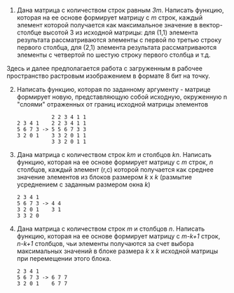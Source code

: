 1. Дана матрица с количеством строк равным *3m*. Написать функцию, которая на ее основе формирует матрицу c *m* строк,
 каждый элемент которой получается как максимальное значение в вектор-столбце высотой 3 из исходной матрицы:
 для (1,1) элемента результата рассматриваются элементы с первой по третью строку первого столбца, 
 для (2,1) элемента результата рассматриваются элементы с четвертой по шестую строку первого столбца и т.д.
 
 Здесь и далее предполагается работа с загруженным в рабочее пространство растровым изображением в формате 8 бит на точку.
 
 2. Написать функцию, которая по заданному аргументу - матрице формирует новую, представляющую собой исходную, окруженную n "слоями" отраженных от границ исходной матрицы элементов

                   2 2 3 4 1 1
        2 3 4 1    2 2 3 4 1 1
        5 6 7 3 -> 5 5 6 7 3 3 
        3 2 0 1    3 3 2 0 1 1  
                   3 3 2 0 1 1
 
 3. Дана матрица с количеством строк *km* и столбцов *kn*. Написать функцию,  которая на ее основе формирует матрицу c *m* строк, *n* столбцов, каждый элемент (r,c) которой получается как среднее значение элементов из блоков размером *k* х *k* (размытие усреднением с заданным размером окна *k*)

        2 3 4 1  
        5 6 7 3 -> 4 4 
        3 2 0 1    3 1
        3 3 2 0                     
 
 4. Дана матрица с количеством строк *m* и столбцов *n*. Написать функцию,  которая на ее основе формирует матрицу c *m-k+1* строк, *n-k+1* столбцов, чьи элементы получаются за счет выбора максимальных значений в блоке размера *k* х *k* исходной матрицы при перемещении этого блока.
 
        2 3 4 1    
        5 6 7 3 -> 6 7 7 
        3 2 0 1    6 7 7
                   
 
 
 
